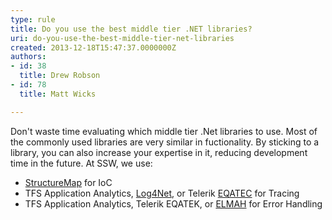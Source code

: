 ```yaml
---
type: rule
title: Do you use the best middle tier .NET libraries?
uri: do-you-use-the-best-middle-tier-net-libraries
created: 2013-12-18T15:47:37.0000000Z
authors:
- id: 38
  title: Drew Robson
- id: 78
  title: Matt Wicks

---
```


 Don't waste time evaluating which middle tier .Net libraries to use. Most of the commonly used libraries are very similar in fuctionality. By sticking to a library, you can also increase your expertise in it, reducing development time in the future. 
​At SSW, we use:

- [StructureMap](/SoftwareDevelopment/RulestobetterArchitectureandCodeReview/Pages/Do-You-Know-the-Best-Dependency-Injection-Container.aspx) for IoC
- TFS Application Analytics, [Log4Net](/SoftwareDevelopment/RulesForErrorHandling/Pages/implement-the-best-trace-logging-framework.aspx), or Telerik [EQATEC](http&#58;//www.telerik.com/analytics) for Tracing
- TFS Application Analytics, Telerik EQATEK, or [ELMAH](/SoftwareDevelopment/RulesForErrorHandling/Pages/use-the-best-exception-handling-framework.aspx) for Error Handling


